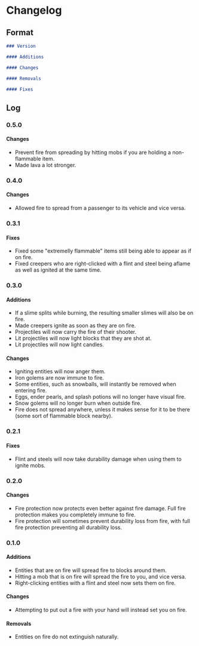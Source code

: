 # Changelog

## Format

```markdown
### Version

#### Additions

#### Changes

#### Removals

#### Fixes
```

## Log

### 0.5.0

#### Changes

- Prevent fire from spreading by hitting mobs if you are holding a non-flammable item.
- Made lava a lot stronger.

### 0.4.0

#### Changes

- Allowed fire to spread from a passenger to its vehicle and vice versa.

### 0.3.1

#### Fixes

- Fixed some "extremelly flammable" items still being able to appear as if on fire.
- Fixed creepers who are right-clicked with a flint and steel being aflame as well as ignited at the same time.

### 0.3.0

#### Additions

- If a slime splits while burning, the resulting smaller slimes will also be on fire.
- Made creepers ignite as soon as they are on fire.
- Projectiles will now carry the fire of their shooter.
- Lit projectiles will now light blocks that they are shot at.
- Lit projectiles will now light candles.

#### Changes

- Igniting entities will now anger them.
- Iron golems are now immune to fire.
- Some entities, such as snowballs, will instantly be removed when entering fire.
- Eggs, ender pearls, and splash potions will no longer have visual fire.
- Snow golems will no longer burn when outside fire.
- Fire does not spread anywhere, unless it makes sense for it to be there (some sort of flammable block nearby).

### 0.2.1

#### Fixes

- Flint and steels will now take durability damage when using them to ignite mobs.

### 0.2.0

#### Changes

- Fire protection now protects even better against fire damage. Full fire protection makes you completely immune to fire.
- Fire protection will sometimes prevent durability loss from fire, with full fire protection preventing all durability loss.

### 0.1.0

#### Additions

- Entities that are on fire will spread fire to blocks around them.
- Hitting a mob that is on fire will spread the fire to you, and vice versa.
- Right-clicking entities with a flint and steel now sets them on fire.

#### Changes

- Attempting to put out a fire with your hand will instead set you on fire.

#### Removals

- Entities on fire do not extinguish naturally.
